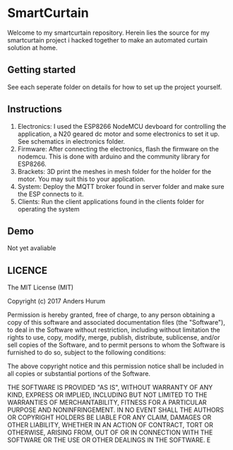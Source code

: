 # SmartCurtain

Welcome to my smartcurtain repository. Herein lies the source for my smartcurtain project i hacked together to make an automated curtain solution at home.

## Getting started
See each seperate folder on details for how to set up the project yourself.

## Instructions

1. Electronics: I used the ESP8266 NodeMCU devboard for controlling the application, a N20 geared dc motor and some electronics to set it up. See schematics in electronics folder.
2. Firmware: After connecting the electronics, flash the firmware on the nodemcu. This is done with arduino and the community library for ESP8266.
3. Brackets: 3D print the meshes in mesh folder for the holder for the motor. You may suit this to your application.
4. System: Deploy the MQTT broker found in server folder and make sure the ESP connects to it.
5. Clients: Run the client applications found in the clients folder for operating the system

## Demo

Not yet avaliable

## LICENCE

The MIT License (MIT)

Copyright (c) 2017 Anders Hurum

Permission is hereby granted, free of charge, to any person obtaining a copy of this software and associated documentation files (the "Software"), to deal in the Software without restriction, including without limitation the rights to use, copy, modify, merge, publish, distribute, sublicense, and/or sell copies of the Software, and to permit persons to whom the Software is furnished to do so, subject to the following conditions:

The above copyright notice and this permission notice shall be included in all copies or substantial portions of the Software.

THE SOFTWARE IS PROVIDED "AS IS", WITHOUT WARRANTY OF ANY KIND, EXPRESS OR IMPLIED, INCLUDING BUT NOT LIMITED TO THE WARRANTIES OF MERCHANTABILITY, FITNESS FOR A PARTICULAR PURPOSE AND NONINFRINGEMENT. IN NO EVENT SHALL THE AUTHORS OR COPYRIGHT HOLDERS BE LIABLE FOR ANY CLAIM, DAMAGES OR OTHER LIABILITY, WHETHER IN AN ACTION OF CONTRACT, TORT OR OTHERWISE, ARISING FROM, OUT OF OR IN CONNECTION WITH THE SOFTWARE OR THE USE OR OTHER DEALINGS IN THE SOFTWARE.
E 
